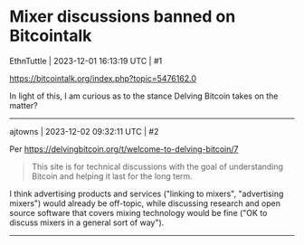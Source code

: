 # Mixer discussions banned on Bitcointalk

EthnTuttle | 2023-12-01 16:13:19 UTC | #1

https://bitcointalk.org/index.php?topic=5476162.0

In light of this, I am curious as to the stance Delving Bitcoin takes on the matter?

-------------------------

ajtowns | 2023-12-02 09:32:11 UTC | #2

Per https://delvingbitcoin.org/t/welcome-to-delving-bitcoin/7

> This site is for technical discussions with the goal of understanding Bitcoin and helping it last for the long term.

I think advertising products and services ("linking to mixers", "advertising mixers") would already be off-topic, while discussing research and open source software that covers mixing technology would be fine ("OK to discuss mixers in a general sort of way").

-------------------------

